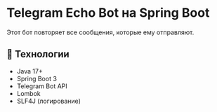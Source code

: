 # Telegram Echo Bot на Spring Boot

Этот бот повторяет все сообщения, которые ему отправляют.


## 🚀 Технологии

- Java 17+
- Spring Boot 3
- Telegram Bot API
- Lombok
- SLF4J (логирование)


